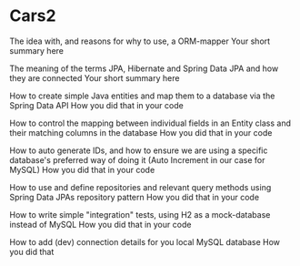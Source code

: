 # Cars2
The idea with, and reasons for why to use, a ORM-mapper
   Your short summary here

The meaning of the terms JPA, Hibernate and Spring Data JPA and how they are connected
   Your short summary here

How to create simple Java entities and map them to a database via the Spring Data API
   How you did that in your code

How to control the mapping between individual fields in an Entity class and their matching columns in the database
   How you did that in your code

How to auto generate IDs, and how to ensure we are using  a specific database's preferred way of doing it (Auto Increment in our case for  MySQL)
   How you did that in your code

How to use and define repositories and relevant query methods using Spring Data JPAs repository pattern
   How you did that in your code

How to write simple "integration" tests, using H2 as a mock-database instead of MySQL
   How you did that in your code

How to add (dev) connection details for you local MySQL database
   How you did that

